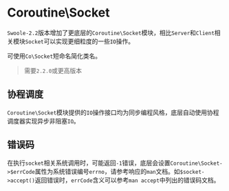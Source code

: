 # Coroutine\Socket

 `Swoole-2.2`版本增加了更底层的`Coroutine\Socket`模块，相比`Server`和`Client`相关模块`Socket`可以实现更细粒度的一些`IO`操作。

可使用`Co\Socket`短命名简化类名。

> 需要`2.2.0`或更高版本

协程调度
----
`Coroutine\Socket`模块提供的`IO`操作接口均为同步编程风格，底层自动使用协程调度器实现异步非阻塞`IO`。

错误码
----
在执行`socket`相关系统调用时，可能返回`-1`错误，底层会设置`Coroutine\Socket->$errCode`属性为系统错误编号`errno`，请参考响应的`man`文档。如`$socket->accept()`返回错误时，`errCode`含义可以参考`man accept`中列出的错误码文档。
